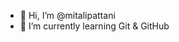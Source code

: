 - 👋 Hi, I’m @mitalipattani
- 🌱 I’m currently learning Git & GitHub


<!---
mitalipattani/mitalipattani is a ✨ special ✨ repository because its `README.md` (this file) appears on your GitHub profile.
You can click the Preview link to take a look at your changes.
--->
